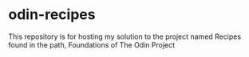 # odin-recipes
This repository is for hosting my solution to the project named Recipes found in the path, Foundations  of The Odin Project